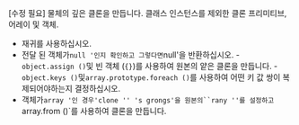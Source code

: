 [수정 필요]
물체의 깊은 클론을 만듭니다.
클래스 인스턴스를 제외한 클론 프리미티브, 어레이 및 객체.

- 재귀를 사용하십시오.
- 전달 된 객체가`null '인지 확인하고 그렇다면`null'을 반환하십시오.
-`object.assign ()`및 빈 객체 (`{}`)를 사용하여 원본의 얕은 클론을 만듭니다.
-`object.keys ()`및`array.prototype.foreach ()`를 사용하여 어떤 키 값 쌍이 복제되어야하는지 결정하십시오.
- 객체가`array '인 경우'clone '' 's grongs'을 원본의``rany ''를 설정하고`array.from ()`를 사용하여 클론을 만듭니다.